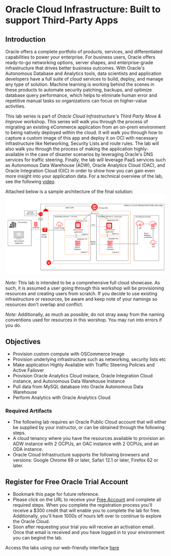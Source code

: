 # Oracle Cloud Infrastructure: Built to support Third-Party Apps

## Introduction
Oracle offers a complete portfolio of products, services, and differentiated capabilities to power your enterprise. For business users, Oracle offers ready-to-go networking options, server shapes, and enterprise-grade infrastructure that drives better business outcomes. With Oracle's Autonomous Database and Analytics tools, data scientists and application developers have a full suite of cloud services to build, deploy, and manage any type of solution. Machine learning is working behind the scenes in these products to automate security patching, backups, and optimize database query performance, which helps to eliminate human error and repetitive manual tasks so organizations can focus on higher-value activities.

This lab series is part of *Oracle Cloud Infrastructure's Third Party Move & Improve* workshop. This series will walk you through the process of migrating an existing eCommerce application from an on-prem environment to being natively deployed within the cloud. It will walk you through how to capture a custom image of this app and deploy it on OCI with necessary infrastructure like Networking, Security Lists and route rules. The lab will also walk you through the process of making the application highly-available in the case of disaster scenarios by leveraging Oracle's DNS services for traffic steering. Finally, the lab will leverage PaaS services such as Autonomous Data Warehouse (ADW), Oracle Analytics Cloud (OAC), and Oracle Integration Cloud (OIC) in order to show how you can gain even more insight into your application data. For a technical overview of the lab, see the following [video](https://youtu.be/2OkGX7vmvUE).

Attached below is a sample architecture of the final solution:
![](Architecture.png)

*Note:* This lab is intended to be a comprehensive full cloud showcase. As such, it is assumed a user going through this workshop will be provisioning resources and creating users from scratch. If you decide to use existing infrastructure or resources, be aware and keep note of your namings so resources don't overlap and conflict.

*Note:* Additionally, as much as possible, do not stray away from the naming conventions used for resources in this worshop. You may run into errors if you do.

## Objectives
* Provision custom compute with OSCommerce Image
* Provision underlying infrastructure such as networking, security lists etc
* Make application Highly Available with Traffic Steering Policies and Active Failover
* Provision Oracle Analytics Cloud instace, Oracle Integration Cloud instance, and Autonomous Data Warehouse Instance
* Pull data from MySQL database into Oracle Autonomous Data Warehouse
* Perform Analytics with Oracle Analytics Cloud

### Required Artifacts
* The following lab requires an Oracle Public Cloud account that will either be supplied by your instructor, or can be obtained through the following steps.
* A cloud tenancy where you have the resources available to provision an ADW instance with 2 OCPUs, an OAC instance with 2 OCPUs, and an ODA instance.
* Oracle Cloud Infrastructure supports the following browsers and versions: Google Chrome 69 or later, Safari 12.1 or later, Firefox 62 or later.

## Register for Free Oracle Trial Account
* Bookmark this page for future reference.
* Please click on the URL to receive your [Free Account](https://myservices.us.oraclecloud.com/mycloud/signup?language=en&sourceType=:ex:tb:::RC_NAMK190227P00084:PredictDemandML_ADW_HOL&SC=:ex:tb:::RC_NAMK190227P00084:PredictDemandML_ADW_HOL&pcode=NAMK190227P00084) and complete all required steps. When you complete the registration process you'll receive a $300 credit that will enable you to complete the lab for free. Additionally, you'll have 1000s of hours left over to continue to explore the Oracle Cloud.
* Soon after requesting your trial you will receive an activation email. Once that email is received and you have logged in to your environment you can begind the lab.

Access the labs using our web-friendly interface [here](https://burlingtonsolutionshub.github.io/third-party-move-and-improve/)  
